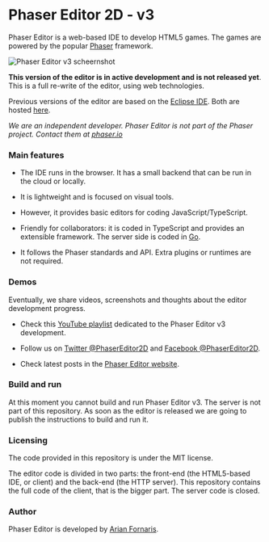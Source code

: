# Phaser Editor 2D - v3

Phaser Editor is a web-based IDE to develop HTML5 games. The games are powered by the popular [Phaser](https://phaser.io) framework.


![Phaser Editor v3 scheernshot](https://github.com/PhaserEditor2D/PhaserEditor2D-v3/raw/master/screens/preview.png "Phaser Editor v3 early preview")


**This version of the editor is in active development and is not released yet**. This is a full re-write of the editor, using web technologies.

Previous versions of the editor are based on the [Eclipse IDE](https://eclipse.org). Both are hosted [here](https://github.com/PhaserEditor2D/PhaserEditor).

*We are an independent developer. Phaser Editor is not part of the Phaser project. Contact them at [phaser.io](https://phaser.io)*


### Main features


* The IDE runs in the browser. It has a small backend that can be run in the cloud or locally.

* It is lightweight and is focused on visual tools.

* However, it provides basic editors for coding JavaScript/TypeScript.

* Friendly for collaborators: it is coded in TypeScript and provides an extensible framework. The server side is coded in [Go](https://golang.org).

* It follows the Phaser standards and API. Extra plugins or runtimes are not required.


### Demos

Eventually, we share videos, screenshots and thoughts about the editor development progress.

* Check this [YouTube playlist](https://www.youtube.com/playlist?list=PLB8gI_5U0MvARFuAFCRQkQNR1tgLN7MMM) dedicated to the Phaser Editor v3 development.

* Follow us on [Twitter @PhaserEditor2D](https://twitter.com/PhaserEditor2D) and [Facebook @PhaserEditor2D](https://facebook.com/PhaserEditor2D).

* Check latest posts in the [Phaser Editor website](https://phasereditor2d.com).


### Build and run

At this moment you cannot build and run Phaser Editor v3. The server is not part of this repository. As soon as the editor is released we are going to publish the instructions to build and run it.


### Licensing

The code provided in this repository is under the MIT license.

The editor code is divided in two parts: the front-end (the HTML5-based IDE, or client) and the back-end (the HTTP server). This repository contains the full code of the client, that is the bigger part. The server code is closed.


### Author

Phaser Editor is developed by [Arian Fornaris](https://twitter.com/boniatillo_com).
